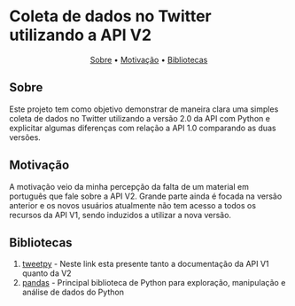 <h1>Coleta de dados no Twitter utilizando a API V2</h1>

<p align = center> 
    <a href = '#sobre'>Sobre</a> •
    <a href = '#motivacao'>Motivação</a> •
    <a href = '#bibliotecas'>Bibliotecas</a>
</p>

<h2 id = 'sobre'>Sobre</h2>
Este projeto tem como objetivo demonstrar de maneira clara uma simples coleta de dados no Twitter utilizando a versão 2.0 da API com Python
e explicitar algumas diferenças com relação a API 1.0 comparando as duas versões.

<h2 id = 'motivacao'>Motivação</h2>
A motivação veio da minha percepção da falta de um material em português que fale sobre a API V2. Grande parte ainda é focada na versão
anterior e os novos usuários atualmente não tem acesso a todos os recursos da API V1, sendo induzidos a utilizar a nova versão.


<h2 id = 'bibliotecas'>Bibliotecas</h2>

1.	<a href='https://docs.tweepy.org/en/stable/'>tweetpy</a> - Neste link esta presente tanto a documentação da API V1 quanto da V2<br>	
2.	<a href='https://pandas.pydata.org/docs/index.html'>pandas</a> - Principal biblioteca de Python para exploração, manipulação e análise de dados do Python <br>

